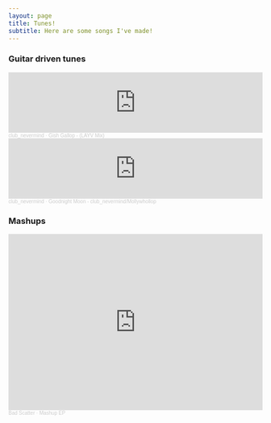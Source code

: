 ```yaml
---
layout: page
title: Tunes!
subtitle: Here are some songs I've made!
---
```


<!-- Uncomment to show all recent songs -->
<!-- <iframe width="100%" height="450" scrolling="no" frameborder="no" allow="autoplay" src="https://w.soundcloud.com/player/?url=https%3A//api.soundcloud.com/users/489476250&color=%23ff5500&auto_play=false&hide_related=false&show_comments=true&show_user=true&show_reposts=false&show_teaser=true"></iframe><div style="font-size: 10px; color: #cccccc;line-break: anywhere;word-break: normal;overflow: hidden;white-space: nowrap;text-overflow: ellipsis; font-family: Interstate,Lucida Grande,Lucida Sans Unicode,Lucida Sans,Garuda,Verdana,Tahoma,sans-serif;font-weight: 100;"><a href="https://soundcloud.com/clubnevermind" title="club_nevermind" target="_blank" style="color: #cccccc; text-decoration: none;">club_nevermind</a></div> -->

<!-- For selected works, use below -->

### Guitar driven tunes

<iframe width="100%" height="120" scrolling="no" frameborder="no" allow="autoplay" src="https://w.soundcloud.com/player/?url=https%3A//api.soundcloud.com/tracks/937946233&color=%23ff5500&auto_play=false&hide_related=false&show_comments=true&show_user=true&show_reposts=false&show_teaser=true"></iframe><div style="font-size: 10px; color: #cccccc;line-break: anywhere;word-break: normal;overflow: hidden;white-space: nowrap;text-overflow: ellipsis; font-family: Interstate,Lucida Grande,Lucida Sans Unicode,Lucida Sans,Garuda,Verdana,Tahoma,sans-serif;font-weight: 100;"><a href="https://soundcloud.com/clubnevermind" title="club_nevermind" target="_blank" style="color: #cccccc; text-decoration: none;">club_nevermind</a> · <a href="https://soundcloud.com/clubnevermind/gish-gallop-layv-mix" title="Gish Gallop - (LAYV Mix)" target="_blank" style="color: #cccccc; text-decoration: none;">Gish Gallop - (LAYV Mix)</a></div>

<iframe width="100%" height="120" scrolling="no" frameborder="no" allow="autoplay" src="https://w.soundcloud.com/player/?url=https%3A//api.soundcloud.com/tracks/829447519&color=%23ff5500&auto_play=false&hide_related=false&show_comments=true&show_user=true&show_reposts=false&show_teaser=true"></iframe><div style="font-size: 10px; color: #cccccc;line-break: anywhere;word-break: normal;overflow: hidden;white-space: nowrap;text-overflow: ellipsis; font-family: Interstate,Lucida Grande,Lucida Sans Unicode,Lucida Sans,Garuda,Verdana,Tahoma,sans-serif;font-weight: 100;"><a href="https://soundcloud.com/clubnevermind" title="club_nevermind" target="_blank" style="color: #cccccc; text-decoration: none;">club_nevermind</a> · <a href="https://soundcloud.com/clubnevermind/goodnight-moon-club_nevermind-mollywhollop" title="Goodnight Moon - club_nevermind/Mollywhollop" target="_blank" style="color: #cccccc; text-decoration: none;">Goodnight Moon - club_nevermind/Mollywhollop</a></div>

### Mashups
<iframe width="100%" height="350" scrolling="no" frameborder="no" allow="autoplay" src="https://w.soundcloud.com/player/?url=https%3A//api.soundcloud.com/playlists/1141727233&color=%23ff5500&auto_play=false&hide_related=false&show_comments=true&show_user=true&show_reposts=false&show_teaser=true"></iframe><div style="font-size: 10px; color: #cccccc;line-break: anywhere;word-break: normal;overflow: hidden;white-space: nowrap;text-overflow: ellipsis; font-family: Interstate,Lucida Grande,Lucida Sans Unicode,Lucida Sans,Garuda,Verdana,Tahoma,sans-serif;font-weight: 100;"><a href="https://soundcloud.com/user-4585214" title="Bad Scatter" target="_blank" style="color: #cccccc; text-decoration: none;">Bad Scatter</a> · <a href="https://soundcloud.com/user-4585214/sets/mashup-ep" title="Mashup EP" target="_blank" style="color: #cccccc; text-decoration: none;">Mashup EP</a></div>
